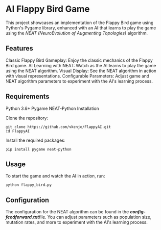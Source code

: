 # **AI Flappy Bird Game**
This project showcases an implementation of the Flappy Bird game using Python's Pygame library, enhanced with an AI that learns to play the game using the *NEAT (NeuroEvolution of Augmenting Topologies)* algorithm.

## Features
Classic Flappy Bird Gameplay: Enjoy the classic mechanics of the Flappy Bird game.
AI Learning with NEAT: Watch as the AI learns to play the game using the NEAT algorithm.
Visual Display: See the NEAT algorithm in action with visual representations.
Configurable Parameters: Adjust game and NEAT algorithm parameters to experiment with the AI's learning process.

## Requirements
Python 3.6+
Pygame
NEAT-Python
Installation

Clone the repository:
```
git clone https://github.com/vkenjo/FlappyAI.git
cd FlappyAI
```

Install the required packages:
``` 
pip install pygame neat-python
```

## Usage
To start the game and watch the AI in action, run:
```
python flappy_bird.py
```

## Configuration
The configuration for the NEAT algorithm can be found in the ***config-feedforward.txt***file. You can adjust parameters such as population size, mutation rates, and more to experiment with the AI's learning process.

